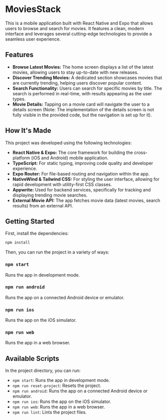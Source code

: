 # MoviesStack

This is a mobile application built with React Native and Expo that allows users to browse and search for movies. It features a clean, modern interface and leverages several cutting-edge technologies to provide a seamless user experience.

## Features

*   **Browse Latest Movies:** The home screen displays a list of the latest movies, allowing users to stay up-to-date with new releases.
*   **Discover Trending Movies:** A dedicated section showcases movies that are currently trending, helping users discover popular content.
*   **Search Functionality:** Users can search for specific movies by title. The search is performed in real-time, with results appearing as the user types.
*   **Movie Details:** Tapping on a movie card will navigate the user to a details screen (Note: The implementation of the details screen is not fully visible in the provided code, but the navigation is set up for it).

## How It's Made

This project was developed using the following technologies:

*   **React Native & Expo:** The core framework for building the cross-platform (iOS and Android) mobile application.
*   **TypeScript:** For static typing, improving code quality and developer experience.
*   **Expo Router:** For file-based routing and navigation within the app.
*   **NativeWind & Tailwind CSS:** For styling the user interface, allowing for rapid development with utility-first CSS classes.
*   **Appwrite:** Used for backend services, specifically for tracking and displaying trending movie searches.
*   **External Movie API:** The app fetches movie data (latest movies, search results) from an external API.

## Getting Started

First, install the dependencies:

```bash
npm install
```

Then, you can run the project in a variety of ways:

### `npm start`

Runs the app in development mode.

### `npm run android`

Runs the app on a connected Android device or emulator.

### `npm run ios`

Runs the app on the iOS simulator.

### `npm run web`

Runs the app in a web browser.

## Available Scripts

In the project directory, you can run:

*   `npm start`: Runs the app in development mode.
*   `npm run reset-project`: Resets the project.
*   `npm run android`: Runs the app on a connected Android device or emulator.
*   `npm run ios`: Runs the app on the iOS simulator.
*   `npm run web`: Runs the app in a web browser.
*   `npm run lint`: Lints the project files.
